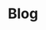 ---
title: Blog
menu: main
slug: blog
translationKey: blog
weight: '2'
subtitle: ''
description: ''
photo: /images/header-06.jpg
thumbnail: ''
header: true
header_studio: false
header_title_gradient: true
---